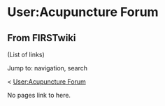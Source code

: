 # User:Acupuncture Forum

## From FIRSTwiki

(List of links)

Jump to: navigation, search

< [User:Acupuncture Forum](/index.php?title=User:Acupuncture_Forum&redirect=no "User:Acupuncture
Forum")

No pages link to here.
